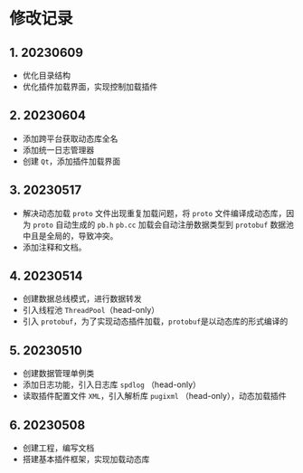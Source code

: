 # 修改记录



## 1. 20230609

- 优化目录结构
- 优化插件加载界面，实现控制加载插件



## 2. 20230604

- 添加跨平台获取动态库全名
- 添加统一日志管理器
- 创建 `Qt`，添加插件加载界面



## 3. 20230517

- 解决动态加载 `proto` 文件出现重复加载问题，将 `proto` 文件编译成动态库，因为 `proto` 自动生成的 `pb.h` `pb.cc` 加载会自动注册数据类型到 `protobuf` 数据池中且是全局的，导致冲突。
- 添加注释和文档。



## 4. 20230514

- 创建数据总线模式，进行数据转发
- 引入线程池 `ThreadPool`（head-only）
- 引入 `protobuf`，为了实现动态插件加载，`protobuf`是以动态库的形式编译的



## 5. 20230510

- 创建数据管理单例类
- 添加日志功能，引入日志库 `spdlog` （head-only）
- 读取插件配置文件 `XML`，引入解析库 `pugixml` （head-only），动态加载插件



## 6. 20230508

- 创建工程，编写文档
- 搭建基本插件框架，实现加载动态库